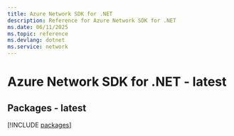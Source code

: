 ```yaml
---
title: Azure Network SDK for .NET
description: Reference for Azure Network SDK for .NET
ms.date: 06/11/2025
ms.topic: reference
ms.devlang: dotnet
ms.service: network
---
```

# Azure Network SDK for .NET - latest
## Packages - latest
[!INCLUDE [packages](network-index.md)]